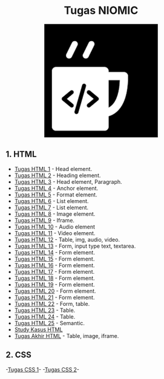 <h1 align="center">Tugas NIOMIC</h1>
<p align="center">
    <img src="/img/download.png" alt="Image failed to load" width="300px">
</p>

## 1. HTML
- [Tugas HTML 1](https://github.com/yoviarpauzi/html-tugas1-niomic) - Head element.
- [Tugas HTML 2](https://github.com/yoviarpauzi/html-tugas2-niomic) - Heading element.
- [Tugas HTML 3](https://github.com/yoviarpauzi/html-niomic-tugas3) - Head element, Paragraph.
- [Tugas HTML 4](https://github.com/yoviarpauzi/html-tugas4-niomic) - Anchor element.
- [Tugas HTML 5](https://github.com/yoviarpauzi/html-tugas5-niomic) - Format element.
- [Tugas HTML 6](https://github.com/yoviarpauzi/html-tugas6-niomic) - List element.
- [Tugas HTML 7](https://github.com/yoviarpauzi/html-tugas7-niomic) - List element.
- [Tugas HTML 8](https://github.com/yoviarpauzi/html-tugas8-niomic) - Image element.
- [Tugas HTML 9](https://github.com/yoviarpauzi/html-tugas9-niomic) - Iframe.
- [Tugas HTML 10](https://github.com/yoviarpauzi/html-tugas10-niomic) - Audio element
- [Tugas HTML 11](https://github.com/yoviarpauzi/html-tugas11-niomic) - Video element.
- [Tugas HTML 12](https://github.com/yoviarpauzi/html-tugas12-niomic) - Table, img, audio, video.
- [Tugas HTML 13](https://github.com/yoviarpauzi/html-tugas13-niomic) - Form, input type text, textarea.
- [Tugas HTML 14](https://github.com/yoviarpauzi/html-tugas14-niomic) - Form element.
- [Tugas HTML 15](https://github.com/yoviarpauzi/html-tugas15-niomic) - Form element.
- [Tugas HTML 16](https://github.com/yoviarpauzi/html-tugas16-niomic) - Form element.
- [Tugas HTML 17](https://github.com/yoviarpauzi/html-tugas17-niomic) - Form element.
- [Tugas HTML 18](https://github.com/yoviarpauzi/html-tugas18-niomic) - Form element.
- [Tugas HTML 19](https://github.com/yoviarpauzi/html-tugas19-niomic) - Form element.
- [Tugas HTML 20](https://github.com/yoviarpauzi/html-tugas20-niomic) - Form element.
- [Tugas HTML 21](https://github.com/yoviarpauzi/html-tugas21-niomic) - Form element.
- [Tugas HTML 22](https://github.com/yoviarpauzi/html-tugas22-niomic) - Form, table.
- [Tugas HTML 23](https://github.com/yoviarpauzi/html-tugas23-niomic) - Table.
- [Tugas HTML 24](https://github.com/yoviarpauzi/html-tugas24-niomic) - Table.
- [Tugas HTML 25](https://github.com/yoviarpauzi/html-tugas25-niomic) - Semantic.
- [Study Kasus HTML](https://github.com/yoviarpauzi/html-studykasus-niomic)
- [Tugas Akhir HTML](https://github.com/yoviarpauzi/html-tugasakhir-niomic) - Table, image, iframe.

## 2. CSS
-[Tugas CSS 1](https://github.com/yoviarpauzi/css-tugas1-niomic)- 
-[Tugas CSS 2](https://github.com/yoviarpauzi/css-tugas2-niomic)-
